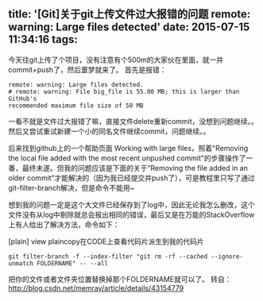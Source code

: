 title: '[Git]关于git上传文件过大报错的问题 remote: warning: Large files detected'
date: 2015-07-15 11:34:16
tags:
---
今天往git上传了个项目，没有注意有个500m的大家伙在里面，就一并commit+push了，然后噩梦就来了。
首先是报错：

```shell
remote: warning: Large files detected.
# remote: warning: File big_file is 55.00 MB; this is larger than GitHub's
recommended maximum file size of 50 MB
```

一看不就是文件过大报错了嘛，直接文件delete重新commit，没想到问题继续。。
然后又尝试重试新建一个小的同名文件继续commit，问题继续。。

后来找到github上的一个帮助页面 Working with large files，照着"Removing the local file added with the most recent unpushed commit"的步骤操作了一番，最终未遂。但我的问题应该是下面的关于“Removing the file added in an older commit”才能解决的（因为我已经提交并push了），可是教程里只写了通过git-filter-branch解决，但是命令不能用~

想到我的问题一定是这个大文件已经保存到了log中，因此无论我怎么删改，这个文件没有从log中剔除就总会报出相同的错误，最后又是在万能的StackOverflow上有人给出了解决方法，命令如下：

[plain] view plaincopy在CODE上查看代码片派生到我的代码片

```shell
git filter-branch -f --index-filter "git rm -rf --cached --ignore-unmatch FOLDERNAME" -- --all
```

把你的文件或者文件夹位置替换掉那个FOLDERNAME就可以了。
转自：<http://blog.csdn.net/memray/article/details/43154779>